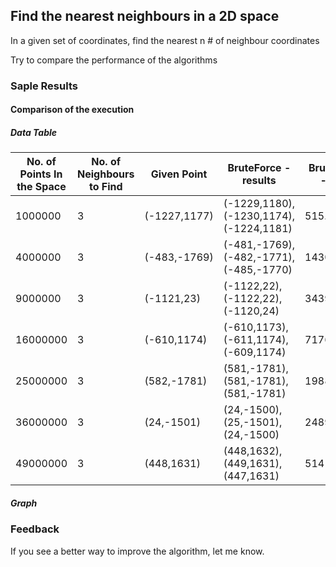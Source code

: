 ## Find the nearest neighbours in a 2D space

In a given set of coordinates, find the nearest n # of neighbour coordinates

Try to compare the performance of the algorithms

### Saple Results

#### Comparison of the execution

##### Data Table

|No. of Points In the Space|No. of Neighbours to Find|Given Point|BruteForce - results|BruteForce - time|Optmised - results|Optmised - time|
|-----------|-----------|-----------|-----------|-----------|-----------|-----------|
|1000000|3|(-1227,1177)|(-1229,1180),(-1230,1174),(-1224,1181)|515.3603|(-1229,1180),(-1230,1174),(-1224,1181)|54.724|
|4000000|3|(-483,-1769)|(-481,-1769),(-482,-1771),(-485,-1770)|1430.6887|(-481,-1769),(-482,-1771),(-485,-1770)|162.7741|
|9000000|3|(-1121,23)|(-1122,22),(-1122,22),(-1120,24)|3439.9913|(-1122,22),(-1122,22),(-1120,24)|260.6932|
|16000000|3|(-610,1174)|(-610,1173),(-611,1174),(-609,1174)|7176.9066|(-610,1173),(-611,1174),(-609,1174)|540.459|
|25000000|3|(582,-1781)|(581,-1781),(581,-1781),(581,-1781)|19885.9455|(581,-1781),(581,-1781),(581,-1781)|1534.2867|
|36000000|3|(24,-1501)|(24,-1500),(25,-1501),(24,-1500)|24899.609|(24,-1500),(25,-1501),(24,-1500)|4983.2822|
|49000000|3|(448,1631)|(448,1632),(449,1631),(447,1631)|51415.7865|(448,1632),(449,1631),(447,1631)|13736.5793|

##### Graph


### Feedback
If you see a better way to improve the algorithm, let me know.